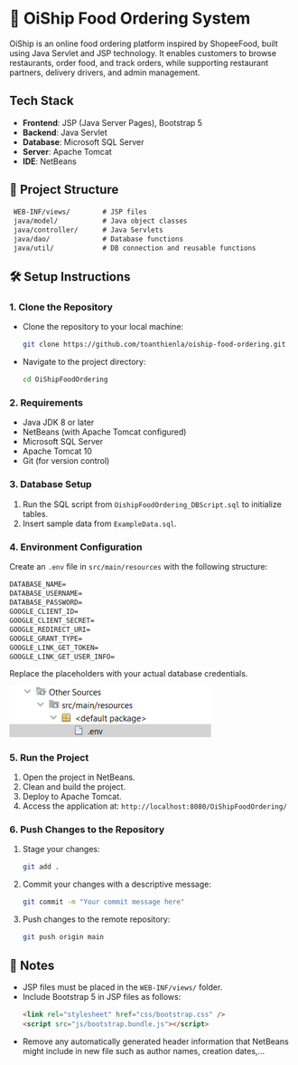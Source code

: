 # 🍱 OiShip Food Ordering System

OiShip is an online food ordering platform inspired by ShopeeFood, built using Java Servlet and JSP technology. It enables customers to browse restaurants, order food, and track orders, while supporting restaurant partners, delivery drivers, and admin management.

## Tech Stack

-   **Frontend**: JSP (Java Server Pages), Bootstrap 5
-   **Backend**: Java Servlet
-   **Database**: Microsoft SQL Server
-   **Server**: Apache Tomcat
-   **IDE**: NetBeans

## 📁 Project Structure

```
 WEB-INF/views/        # JSP files
 java/model/           # Java object classes
 java/controller/      # Java Servlets
 java/dao/             # Database functions
 java/util/            # DB connection and reusable functions
```

## 🛠️ Setup Instructions

### 1. Clone the Repository

-   Clone the repository to your local machine:

    ```bash
    git clone https://github.com/toanthienla/oiship-food-ordering.git
    ```

-   Navigate to the project directory:
    ```bash
    cd OiShipFoodOrdering
    ```

### 2. Requirements

-   Java JDK 8 or later
-   NetBeans (with Apache Tomcat configured)
-   Microsoft SQL Server
-   Apache Tomcat 10
-   Git (for version control)

### 3. Database Setup

1. Run the SQL script from `OishipFoodOrdering_DBScript.sql` to initialize tables.
2. Insert sample data from `ExampleData.sql`.

### 4. Environment Configuration

Create an `.env` file in `src/main/resources` with the following structure:

```env
DATABASE_NAME=
DATABASE_USERNAME=
DATABASE_PASSWORD=
GOOGLE_CLIENT_ID=
GOOGLE_CLIENT_SECRET=
GOOGLE_REDIRECT_URI=
GOOGLE_GRANT_TYPE=
GOOGLE_LINK_GET_TOKEN=
GOOGLE_LINK_GET_USER_INFO=
```

Replace the placeholders with your actual database credentials.

![Environment Configuration](images/envSetup.png)

### 5. Run the Project

1. Open the project in NetBeans.
2. Clean and build the project.
3. Deploy to Apache Tomcat.
4. Access the application at: `http://localhost:8080/OiShipFoodOrdering/`

### 6. Push Changes to the Repository

1. Stage your changes:
    ```bash
    git add .
    ```
2. Commit your changes with a descriptive message:
    ```bash
    git commit -m "Your commit message here"
    ```
3. Push changes to the remote repository:
    ```bash
    git push origin main
    ```

## 📝 Notes

-   JSP files must be placed in the `WEB-INF/views/` folder.
-   Include Bootstrap 5 in JSP files as follows:
    ```html
    <link rel="stylesheet" href="css/bootstrap.css" />
    <script src="js/bootstrap.bundle.js"></script>
    ```
-   Remove any automatically generated header information that NetBeans might include in new file such as author names, creation dates,...
